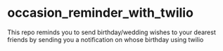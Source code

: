 # occasion_reminder_with_twilio
This repo reminds you to send birthday/wedding wishes to your dearest friends by sending you a notification on whose birthday using twilio
